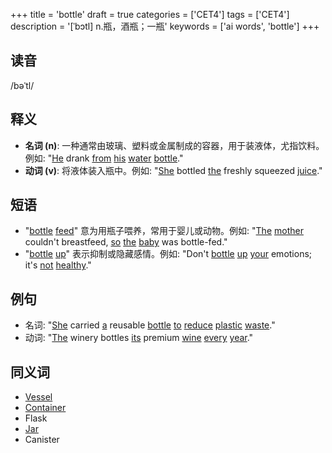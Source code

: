+++
title = 'bottle'
draft = true
categories = ['CET4']
tags = ['CET4']
description = '[ˈbɔtl] n.瓶，酒瓶；一瓶'
keywords = ['ai words', 'bottle']
+++

## 读音
/bəˈtl/

## 释义
- **名词 (n)**: 一种通常由玻璃、塑料或金属制成的容器，用于装液体，尤指饮料。例如: "[He](/zh/post/he/) drank [from](/zh/post/from/) [his](/zh/post/his/) [water](/zh/post/water/) [bottle](/zh/post/bottle/)."
- **动词 (v)**: 将液体装入瓶中。例如: "[She](/zh/post/she/) bottled [the](/zh/post/the/) freshly squeezed [juice](/zh/post/juice/)."

## 短语
- "[bottle](/zh/post/bottle/) [feed](/zh/post/feed/)" 意为用瓶子喂养，常用于婴儿或动物。例如: "[The](/zh/post/the/) [mother](/zh/post/mother/) couldn't breastfeed, [so](/zh/post/so/) [the](/zh/post/the/) [baby](/zh/post/baby/) was bottle-fed."
- "[bottle](/zh/post/bottle/) [up](/zh/post/up/)" 表示抑制或隐藏感情。例如: "Don't [bottle](/zh/post/bottle/) [up](/zh/post/up/) [your](/zh/post/your/) emotions; it's [not](/zh/post/not/) [healthy](/zh/post/healthy/)."

## 例句
- 名词: "[She](/zh/post/she/) carried [a](/zh/post/a/) reusable [bottle](/zh/post/bottle/) [to](/zh/post/to/) [reduce](/zh/post/reduce/) [plastic](/zh/post/plastic/) [waste](/zh/post/waste/)."
- 动词: "[The](/zh/post/the/) winery bottles [its](/zh/post/its/) premium [wine](/zh/post/wine/) [every](/zh/post/every/) [year](/zh/post/year/)."

## 同义词
- [Vessel](/zh/post/vessel/)
- [Container](/zh/post/container/)
- Flask
- [Jar](/zh/post/jar/)
- Canister

